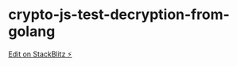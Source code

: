 # crypto-js-test-decryption-from-golang

[Edit on StackBlitz ⚡️](https://stackblitz.com/edit/crypto-js-test-ygrsre)